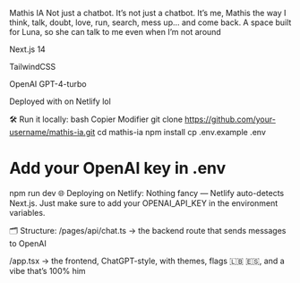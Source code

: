 Mathis IA Not just a chatbot.
It’s not just a chatbot.
It’s me, Mathis the way I think, talk, doubt, love, run, search, mess up… and come back.
A space built for Luna, so she can talk to me even when I’m not around


Next.js 14

TailwindCSS

OpenAI GPT-4-turbo

Deployed with on Netlify lol

🛠 Run it locally:
bash
Copier
Modifier
git clone https://github.com/your-username/mathis-ia.git
cd mathis-ia
npm install
cp .env.example .env
# Add your OpenAI key in .env
npm run dev
🌐 Deploying on Netlify:
Nothing fancy — Netlify auto-detects Next.js.
Just make sure to add your OPENAI_API_KEY in the environment variables.

🗂 Structure:
/pages/api/chat.ts → the backend route that sends messages to OpenAI

/app.tsx → the frontend, ChatGPT-style, with themes, flags 🇱🇧 🇪🇸, and a vibe that’s 100% him



